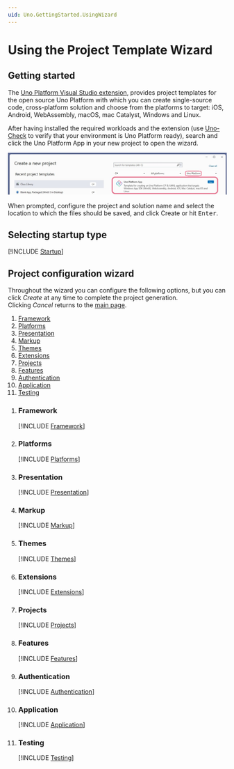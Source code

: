 ```yaml
---
uid: Uno.GettingStarted.UsingWizard
---
```


# Using the Project Template Wizard

## Getting started

The [Uno Platform Visual Studio extension](https://marketplace.visualstudio.com/items?itemName=unoplatform.uno-platform-addin-2022), provides project templates for the open source Uno Platform with which you can create single-source code, cross-platform solution and choose from the platforms to target: iOS, Android, WebAssembly, macOS, mac Catalyst, Windows and Linux.

After having installed the required workloads and the extension (use [Uno-Check](xref:UnoCheck.UsingUnoCheck) to verify that your environment is Uno Platform ready), search and click the Uno Platform App in your new project to open the wizard.

![](assets/create-new-project.jpg)

When prompted, configure the project and solution name and select the location to which the files should be saved, and click Create or hit <kbd>Enter</kbd>.

## Selecting startup type

[!INCLUDE [Startup](startup.md)]

## Project configuration wizard

Throughout the wizard you can configure the following options, but you can click *Create* at any time to complete the project generation.  
Clicking *Cancel* returns to the [main page](#selecting-startup-type).

1. [Framework](#framework)
1. [Platforms](#platforms)
1. [Presentation](#presentation)
1. [Markup](#markup)
1. [Themes](#themes)
1. [Extensions](#extensions)
1. [Projects](#projects)
1. [Features](#features)
1. [Authentication](#authentication)
1. [Application](#application)
1. [Testing](#testing)

<!-- do not delete this line - it ends previous list -->

1. ### Framework

    [!INCLUDE [Framework](framework.md)]

1. ### Platforms

    [!INCLUDE [Platforms](platforms.md)]

1. ### Presentation

    [!INCLUDE [Presentation](presentation.md)]    

1. ### Markup

    [!INCLUDE [Markup](markup.md)]

1. ### Themes

    [!INCLUDE [Themes](themes.md)]

1. ### Extensions

    [!INCLUDE [Extensions](extensions.md)]

1. ### Projects

    [!INCLUDE [Projects](projects.md)]

1. ### Features

    [!INCLUDE [Features](features.md)]

1. ### Authentication

    [!INCLUDE [Authentication](authentication.md)]

1. ### Application

    [!INCLUDE [Application](application.md)]

1. ### Testing

    [!INCLUDE [Testing](testing.md)]
